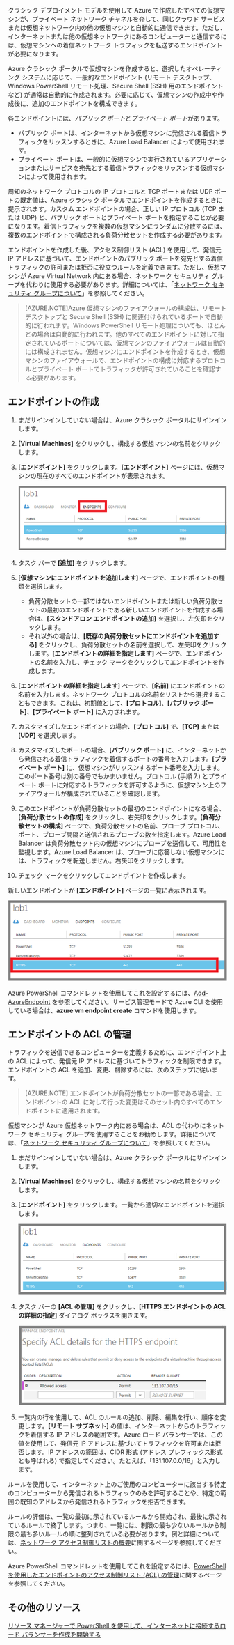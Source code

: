 


クラシック デプロイメント モデルを使用して Azure で作成したすべての仮想マシンが、プライベート ネットワーク チャネルを介して、同じクラウド サービスまたは仮想ネットワーク内の他の仮想マシンと自動的に通信できます。ただし、インターネットまたは他の仮想ネットワークにあるコンピューターと通信するには、仮想マシンへの着信ネットワーク トラフィックを転送するエンドポイントが必要になります。

Azure クラシック ポータルで仮想マシンを作成すると、選択したオペレーティング システムに応じて、一般的なエンドポイント (リモート デスクトップ、Windows PowerShell リモート処理、Secure Shell (SSH) 用のエンドポイントなど) が通常は自動的に作成されます。必要に応じて、仮想マシンの作成中や作成後に、追加のエンドポイントを構成できます。

各エンドポイントには、*パブリック ポート*と*プライベート ポート*があります。

- パブリック ポートは、インターネットから仮想マシンに発信される着信トラフィックをリッスンするときに、Azure Load Balancer によって使用されます。
- プライベート ポートは、一般的に仮想マシンで実行されているアプリケーションまたはサービスを宛先とする着信トラフィックをリッスンする仮想マシンによって使用されます。

周知のネットワーク プロトコルの IP プロトコルと TCP ポートまたは UDP ポートの既定値は、Azure クラシック ポータルでエンドポイントを作成するときに提示されます。カスタム エンドポイントの場合、正しい IP プロトコル (TCP または UDP) と、パブリック ポートとプライベート ポートを指定することが必要になります。着信トラフィックを複数の仮想マシンにランダムに分散するには、複数のエンドポイントで構成される負荷分散セットを作成する必要があります。

エンドポイントを作成した後、アクセス制御リスト (ACL) を使用して、発信元 IP アドレスに基づいて、エンドポイントのパブリック ポートを宛先とする着信トラフィックの許可または拒否に役立つルールを定義できます。ただし、仮想マシンが Azure Virtual Network 内にある場合、ネットワーク セキュリティ グループを代わりに使用する必要があります。詳細については、「[ネットワーク セキュリティ グループについて](virtual-networks-nsg.md)」を参照してください。

> [AZURE.NOTE]Azure 仮想マシンのファイアウォールの構成は、リモート デスクトップと Secure Shell (SSH) に関連付けられているポートで自動的に行われます。Windows PowerShell リモート処理についても、ほとんどの場合は自動的に行われます。他のすべてのエンドポイントに対して指定されているポートについては、仮想マシンのファイアウォールは自動的には構成されません。仮想マシンにエンドポイントを作成するとき、仮想マシンのファイアウォールで、エンドポイントの構成に対応するプロトコルとプライベート ポートでトラフィックが許可されていることを確認する必要があります。

## エンドポイントの作成

1.	まだサインインしていない場合は、Azure クラシック ポータルにサインインします。
2.	**[Virtual Machines]** をクリックし、構成する仮想マシンの名前をクリックします。
3.	**[エンドポイント]** をクリックします。**[エンドポイント]** ページには、仮想マシンの現在のすべてのエンドポイントが表示されます。

	![エンドポイント](./media/virtual-machines-common-classic-setup-endpoints/endpointswindows.png)

4.	タスク バーで **[追加]** をクリックします。
5.	**[仮想マシンにエンドポイントを追加します]** ページで、エンドポイントの種類を選択します。

	- 負荷分散セットの一部ではないエンドポイントまたは新しい負荷分散セットの最初のエンドポイントである新しいエンドポイントを作成する場合は、**[スタンドアロン エンドポイントの追加]** を選択し、左矢印をクリックします。
	- それ以外の場合は、**[既存の負荷分散セットにエンドポイントを追加する]** をクリックし、負荷分散セットの名前を選択して、左矢印をクリックします。**[エンドポイントの詳細を指定します]** ページで、エンドポイントの名前を入力し、チェック マークをクリックしてエンドポイントを作成します。

6.	**[エンドポイントの詳細を指定します]** ページで、**[名前]** にエンドポイントの名前を入力します。ネットワーク プロトコルの名前をリストから選択することもできます。これは、初期値として、**[プロトコル]**、**[パブリック ポート]**、**[プライベート ポート]** に入力されます。
7.	カスタマイズしたエンドポイントの場合、**[プロトコル]** で、**[TCP]** または **[UDP]** を選択します。
8.	カスタマイズしたポートの場合、**[パブリック ポート]** に、インターネットから発信される着信トラフィックを着信するポートの番号を入力します。**[プライベート ポート]** に、仮想マシンがリッスンするポート番号を入力します。このポート番号は別の番号でもかまいません。プロトコル (手順 7.) とプライベート ポートに対応するトラフィックを許可するように、仮想マシン上のファイアウォールが構成されていることを確認します。
9.	このエンドポイントが負荷分散セットの最初のエンドポイントになる場合、**[負荷分散セットの作成]** をクリックし、右矢印をクリックします。**[負荷分散セットの構成]** ページで、負荷分散セットの名前、プローブ プロトコル、ポート、プローブ間隔と送信されるプローブの数を指定します。Azure Load Balancer は負荷分散セット内の仮想マシンにプローブを送信して、可用性を監視します。Azure Load Balancer は、プローブに応答しない仮想マシンには、トラフィックを転送しません。右矢印をクリックします。
10.	チェック マークをクリックしてエンドポイントを作成します。

新しいエンドポイントが **[エンドポイント]** ページの一覧に表示されます。

![エンドポイントの作成に成功](./media/virtual-machines-common-classic-setup-endpoints/endpointwindowsnew.png)

Azure PowerShell コマンドレットを使用してこれを設定するには、[Add-AzureEndpoint](https://msdn.microsoft.com/library/azure/dn495300.aspx) を参照してください。サービス管理モードで Azure CLI を使用している場合は、**azure vm endpoint create** コマンドを使用します。

## エンドポイントの ACL の管理

トラフィックを送信できるコンピューターを定義するために、エンドポイント上の ACL によって、発信元 IP アドレスに基づいてトラフィックを制限できます。エンドポイントの ACL を追加、変更、削除するには、次のステップに従います。

> [AZURE.NOTE] エンドポイントが負荷分散セットの一部である場合、エンドポイントの ACL に対して行った変更はそのセット内のすべてのエンドポイントに適用されます。

仮想マシンが Azure 仮想ネットワーク内にある場合は、ACL の代わりにネットワーク セキュリティ グループを使用することをお勧めします。詳細については、「[ネットワーク セキュリティ グループについて](virtual-networks-nsg.md)」を参照してください。

1.	まだサインインしていない場合は、Azure クラシック ポータルにサインインします。
2.	**[Virtual Machines]** をクリックし、構成する仮想マシンの名前をクリックします。
3.	**[エンドポイント]** をクリックします。一覧から適切なエンドポイントを選択します。

    ![ACL リスト](./media/virtual-machines-common-classic-setup-endpoints/EndpointsShowsDefaultEndpointsForVM.png)

5.	タスク バーの **[ACL の管理]** をクリックし、**[HTTPS エンドポイントの ACL の詳細の指定]** ダイアログ ボックスを開きます。

    ![ACL の詳細に指定](./media/virtual-machines-common-classic-setup-endpoints/EndpointACLdetails.png)

6.	一覧内の行を使用して、ACL のルールの追加、削除、編集を行い、順序を変更します。**[リモート サブネット]** の値は、インターネットからのトラフィックを着信する IP アドレスの範囲です。Azure ロード バランサーでは、この値を使用して、発信元 IP アドレスに基づいてトラフィックを許可または拒否します。IP アドレスの範囲は、CIDR 形式 (アドレス プレフィックス形式とも呼ばれる) で指定してください。たとえば、「131.107.0.0/16」と入力します。

ルールを使用して、インターネット上のご使用のコンピューターに該当する特定のコンピューターから発信されるトラフィックのみを許可することや、特定の範囲の既知のアドレスから発信されるトラフィックを拒否できます。

ルールの評価は、一覧の最初に示されているルールから開始され、最後に示されているルールで終了します。つまり、一覧には、制限の最も少ないルールから制限の最も多いルールの順に整列されている必要があります。例と詳細については、[ネットワーク アクセス制御リストの概要](../virtual-network/virtual-networks-acl/)に関するページを参照してください。

Azure PowerShell コマンドレットを使用してこれを設定するには、[PowerShell を使用したエンドポイントのアクセス制御リスト (ACL) の管理](../virtual-network/virtual-networks-acl-powershell.md)に関するページを参照してください。


## その他のリソース

[リソース マネージャーで PowerShell を使用して、インターネットに接続するロード バランサーを作成を開始する](load-balancer-get-started-internet-arm-ps.md)

<!---HONumber=AcomDC_0323_2016-->